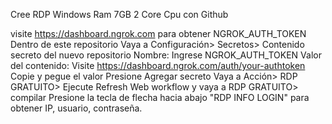 Cree RDP Windows Ram 7GB 2 Core Cpu con Github

visite https://dashboard.ngrok.com para obtener NGROK_AUTH_TOKEN Dentro de este repositorio Vaya a Configuración> Secretos> Contenido secreto del nuevo repositorio
Nombre: Ingrese NGROK_AUTH_TOKEN Valor del contenido: Visite https://dashboard.ngrok.com/auth/your-authtoken Copie y pegue el valor Presione Agregar secreto
Vaya a Acción> RDP GRATUITO> Ejecute Refresh Web workflow y vaya a RDP GRATUITO> compilar
Presione la tecla de flecha hacia abajo "RDP INFO LOGIN" para obtener IP, usuario, contraseña.
